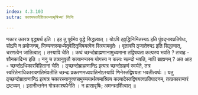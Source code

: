 ```yaml
---
index: 4.3.103
sutra: काश्यपकौशिकाभ्यामृषिभ्यां णिनिः

---
```

 णकार उतरत्र वृद्ध्यर्थ इति । इह तु पूर्वमेव वृद्धे सिद्धत्वात् । योऽपि ठ्वृद्धिनिमितस्यऽ इति पुंवद्भावप्रतिषेधः, सोऽपि न प्रयोजनम्, णिन्यन्तस्याध्येतृवेदितृविषयत्वेन स्त्रियामवृतेः । वृतावपि ठ्जातेश्चऽ इति सिद्धत्वात्, चरणत्वेन जातित्वात् । तस्यापि चेति । कथं च्छन्दोब्राह्मणानामुच्यमाना तद्विषयता कल्पस्य भवति ? तत्राह - शौनकादिभ्य इति । ननु च तत्रानुवृतौ सत्यामप्यस्य योगस्य न कल्पः च्छन्दो भवति, नापि ब्राह्मणम् ? अत आह - च्छन्दोऽधिकारविहितानां चेति । ठ्च्छन्दोब्राह्मणानिऽ इत्यत्र च्छन्दोग्रहणं स्वर्यते, तत्र स्वरितेनाधिकारावगतिर्भवतीति च्छन्दः प्रकरणमध्यपातिनोऽस्यापि णिनेस्तद्विषयता भवतीत्यर्थः । यतु ठ्च्छन्दोब्राह्मणानिऽ इत्यत्र चकारस्यानुक्तसमुच्चयार्थत्वमाश्रित्य कल्पादेस्तद्विषयत्वप्रतिपादनम्, तत्प्रकारान्तरं द्रष्टव्यम् । इदानीन्तनेन गोत्रकाश्यपेनेति । न ह्यसावृषिः; अमन्त्रदर्शित्वात् ॥